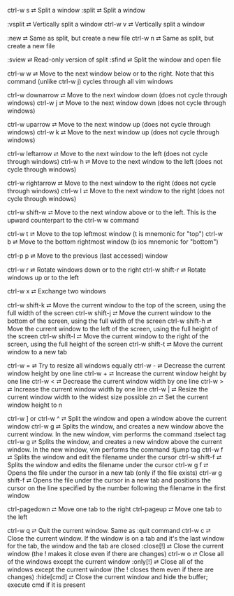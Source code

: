 ctrl-w s    ⮂  Split a window
:split      ⮂  Split a window

:vsplit     ⮂  Vertically split a window
ctrl-w v    ⮂  Vertically split a window

:new        ⮂  Same as split, but create a new file
ctrl-w n    ⮂  Same as split, but create a new file

:sview      ⮂  Read-only version of split
:sfind      ⮂  Split the window and open file

ctrl-w w         ⮂  Move to the next window below or to the right. Note that this command (unlike ctrl-w j) cycles through all vim windows

ctrl-w downarrow ⮂  Move to the next window down (does not cycle through windows)
ctrl-w j         ⮂  Move to the next window down (does not cycle through windows)

ctrl-w uparrow   ⮂  Move to the next window up (does not cycle through windows)
ctrl-w k         ⮂  Move to the next window up (does not cycle through windows)

ctrl-w leftarrow   ⮂  Move to the next window to the left (does not cycle through windows)
ctrl-w h           ⮂  Move to the next window to the left (does not cycle through windows)

ctrl-w rightarrow  ⮂  Move to the next window to the right (does not cycle through windows)
ctrl-w l           ⮂  Move to the next window to the right (does not cycle through windows)

ctrl-w shift-w     ⮂  Move to the next window above or to the left. This is the upward counterpart to the ctrl-w w command

ctrl-w t           ⮂  Move to the top leftmost window (t is mnemonic for "top")
ctrl-w b           ⮂  Move to the bottom rightmost window (b ios mnemonic for "bottom")

ctrl-p p           ⮂  Move to the previous (last accessed) window

ctrl-w r           ⮂  Rotate windows down or to the right
ctrl-w shift-r     ⮂  Rotate windows up or to the left

ctrl-w x           ⮂  Exchange two windows

ctrl-w shift-k     ⮂  Move the current window to the top of the screen, using the full width of the screen
ctrl-w shift-j     ⮂  Move the current window to the bottom of the screen, using the full width of the screen
ctrl-w shift-h     ⮂  Move the current window to the left of the screen, using the full height of the screen
ctrl-w shift-l     ⮂  Move the current window to the right of the screen, using the full height of the screen
ctrl-w shift-t     ⮂  Move the current window to a new tab

ctrl-w =          ⮂  Try to resize all windows equally
ctrl-w -          ⮂  Decrease the current window height by one line
ctrl-w +          ⮂  Increase the current window height by one line
ctrl-w <          ⮂  Decrease the current window width by one line
ctrl-w >          ⮂  Increase the current window width by one line
ctrl-w |          ⮂  Resize the current window width to the widest size possible
zn <enter>        ⮂  Set the current window height to n

ctrl-w ] or ctrl-w ^  ⮂  Split the window and open a window above the current window
ctrl-w g              ⮂  Splits the window, and creates a new window above the current window. In the new window, vim performs the command :tselect tag
ctrl-w g              ⮂  Splits the window, and creates a new window above the current window. In the new window, vim performs the command :tjump tag
ctrl-w f              ⮂  Splits the window and edit the filename under the cursor
ctrl-w shift-f        ⮂  Splits the window and edits the filename under the cursor
ctrl-w g f            ⮂  Opens the file under the cursor in a new tab (only if the file exists)
ctrl-w g shift-f      ⮂  Opens the file under the cursor in a new tab and positions the cursor on the line specified by the number following the filename in the first window

ctrl-pagedown         ⮂  Move one tab to the right
ctrl-pageup           ⮂  Move one tab to the left

ctrl-w q              ⮂  Quit the current window.  Same as :quit command
ctrl-w c              ⮂  Close the current window.  If the window is on a tab and it's the last window for the tab, the window and the tab are closed
:close[!]             ⮂  Close the current window (the ! makes it close even if there are changes)
ctrl-w o              ⮂  Close all of the windows except the current window
:only[!]              ⮂  Close all of the windows except the current window (the ! closes them even if there are changes)
:hide[cmd]            ⮂  Close the current window and hide the buffer; execute cmd if it is present  